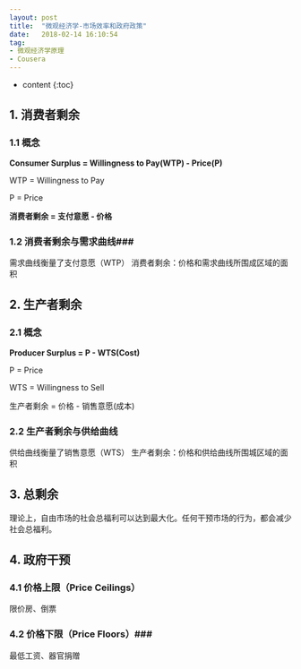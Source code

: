 ```yaml
---
layout: post
title:  "微观经济学-市场效率和政府政策"
date:   2018-02-14 16:10:54
tag:
- 微观经济学原理
- Cousera
---
```


* content
{:toc}

## 1. 消费者剩余 ##
### 1.1 概念 ###
**Consumer Surplus = Willingness to Pay(WTP) - Price(P)**

WTP = Willingness to Pay 

P = Price

**消费者剩余 = 支付意愿 - 价格**

### 1.2 消费者剩余与需求曲线###

需求曲线衡量了支付意愿（WTP）
消费者剩余：价格和需求曲线所围成区域的面积


## 2. 生产者剩余 ##
### 2.1 概念 ###

**Producer Surplus = P - WTS(Cost)**

P = Price

WTS = Willingness to Sell 

生产者剩余 = 价格 - 销售意愿(成本)


### 2.2 生产者剩余与供给曲线 ###
供给曲线衡量了销售意愿（WTS）
生产者剩余：价格和供给曲线所围城区域的面积

## 3. 总剩余 ##
理论上，自由市场的社会总福利可以达到最大化。任何干预市场的行为，都会减少社会总福利。

## 4. 政府干预
### 4.1 价格上限（Price Ceilings） ###
限价房、倒票
### 4.2 价格下限（Price Floors）###
最低工资、器官捐赠